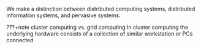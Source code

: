 We make a distinction between distributed computing systems, distributed information systems, and pervasive systems. 

???+note cluster computing vs. grid computing
    In cluster computing the underlying hardware consists of a collection of similar workstation or PCs connected 